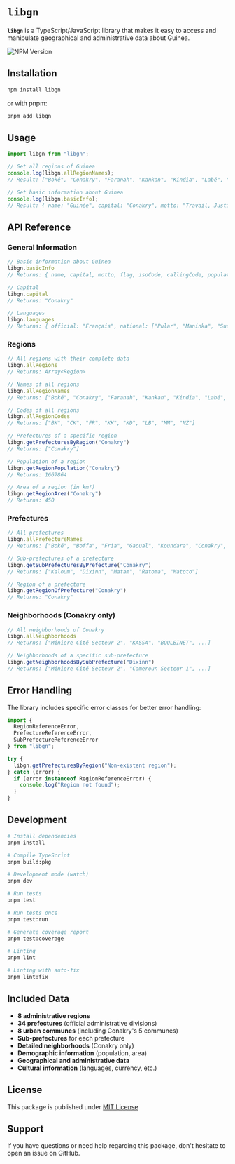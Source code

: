 # `libgn`

**`libgn`** is a TypeScript/JavaScript library that makes it easy to access and manipulate geographical and administrative data about Guinea.

![NPM Version](https://img.shields.io/npm/v/libgn?logo=npm)

## Installation

```bash
npm install libgn
```

or with pnpm:

```bash
pnpm add libgn
```

## Usage

```typescript
import libgn from "libgn";

// Get all regions of Guinea
console.log(libgn.allRegionNames);
// Result: ["Boké", "Conakry", "Faranah", "Kankan", "Kindia", "Labé", "Mamou", "N'Zérékoré"]

// Get basic information about Guinea
console.log(libgn.basicInfo);
// Result: { name: "Guinée", capital: "Conakry", motto: "Travail, Justice, Solidarité", ... }
```

## API Reference

### General Information

```typescript
// Basic information about Guinea
libgn.basicInfo
// Returns: { name, capital, motto, flag, isoCode, callingCode, population, area, currency }

// Capital
libgn.capital
// Returns: "Conakry"

// Languages
libgn.languages
// Returns: { official: "Français", national: ["Pular", "Maninka", "Susu", ...] }
```

### Regions

```typescript
// All regions with their complete data
libgn.allRegions
// Returns: Array<Region>

// Names of all regions
libgn.allRegionNames
// Returns: ["Boké", "Conakry", "Faranah", "Kankan", "Kindia", "Labé", "Mamou", "N'Zérékoré"]

// Codes of all regions
libgn.allRegionCodes
// Returns: ["BK", "CK", "FR", "KK", "KD", "LB", "MM", "NZ"]

// Prefectures of a specific region
libgn.getPrefecturesByRegion("Conakry")
// Returns: ["Conakry"]

// Population of a region
libgn.getRegionPopulation("Conakry")
// Returns: 1667864

// Area of a region (in km²)
libgn.getRegionArea("Conakry")
// Returns: 450
```

### Prefectures

```typescript
// All prefectures
libgn.allPrefectureNames
// Returns: ["Boké", "Boffa", "Fria", "Gaoual", "Koundara", "Conakry", ...]

// Sub-prefectures of a prefecture
libgn.getSubPrefecturesByPrefecture("Conakry")
// Returns: ["Kaloum", "Dixinn", "Matam", "Ratoma", "Matoto"]

// Region of a prefecture
libgn.getRegionOfPrefecture("Conakry")
// Returns: "Conakry"
```

### Neighborhoods (Conakry only)

```typescript
// All neighborhoods of Conakry
libgn.allNeighborhoods
// Returns: ["Miniere Cité Secteur 2", "KASSA", "BOULBINET", ...]

// Neighborhoods of a specific sub-prefecture
libgn.getNeighborhoodsBySubPrefecture("Dixinn")
// Returns: ["Miniere Cité Secteur 2", "Cameroun Secteur 1", ...]
```

## Error Handling

The library includes specific error classes for better error handling:

```typescript
import {
  RegionReferenceError,
  PrefectureReferenceError,
  SubPrefectureReferenceError
} from "libgn";

try {
  libgn.getPrefecturesByRegion("Non-existent region");
} catch (error) {
  if (error instanceof RegionReferenceError) {
    console.log("Region not found");
  }
}
```

## Development

```bash
# Install dependencies
pnpm install

# Compile TypeScript
pnpm build:pkg

# Development mode (watch)
pnpm dev

# Run tests
pnpm test

# Run tests once
pnpm test:run

# Generate coverage report
pnpm test:coverage

# Linting
pnpm lint

# Linting with auto-fix
pnpm lint:fix
```

## Included Data

- **8 administrative regions**
- **34 prefectures** (official administrative divisions)
- **8 urban communes** (including Conakry's 5 communes)
- **Sub-prefectures** for each prefecture
- **Detailed neighborhoods** (Conakry only)
- **Demographic information** (population, area)
- **Geographical and administrative data**
- **Cultural information** (languages, currency, etc.)

## License

This package is published under [MIT License](LICENSE)

## Support

If you have questions or need help regarding this package, don't hesitate to open an issue on GitHub.
